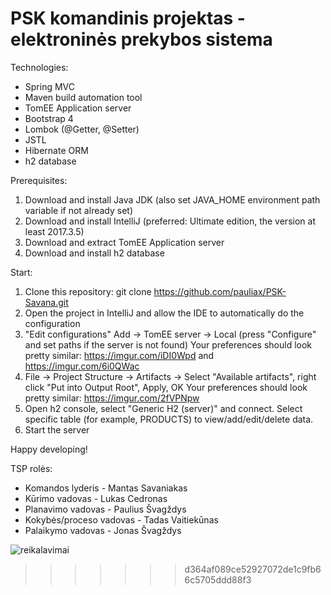 # PSK komandinis projektas - elektroninės prekybos sistema

Technologies:
* Spring MVC
* Maven build automation tool
* TomEE Application server
* Bootstrap 4
* Lombok (@Getter, @Setter)
* JSTL
* Hibernate ORM
* h2 database

Prerequisites:
1. Download and install Java JDK
(also set JAVA_HOME environment path variable if not already set)
2. Download and install IntelliJ (preferred: Ultimate edition, the version at least 2017.3.5)
3. Download and extract TomEE Application server
4. Download and install h2 database

Start:
1. Clone this repository:
git clone https://github.com/pauliax/PSK-Savana.git
2. Open the project in IntelliJ and allow the IDE to automatically do the configuration
3. "Edit configurations" Add -> TomEE server -> Local (press "Configure" and set paths if the server is not found)
Your preferences should look pretty similar: https://imgur.com/iDI0Wpd and 
https://imgur.com/6i0QWac
4. File -> Project Structure -> Artifacts -> Select "Available artifacts", right click "Put into Output Root", Apply, OK
Your preferences should look pretty similar:
https://imgur.com/2fVPNpw
5. Open h2 console, select "Generic H2 (server)" and connect. Select specific table (for example, PRODUCTS) to view/add/edit/delete data.
6. Start the server

Happy developing!

TSP rolės: 
* Komandos lyderis - Mantas Savaniakas
* Kūrimo vadovas - Lukas Cedronas
* Planavimo vadovas - Paulius Švagždys
* Kokybės/proceso vadovas - Tadas Vaitiekūnas
* Palaikymo vadovas - Jonas Švagždys

![reikalavimai](https://github.com/pauliax/PSK-Savana/blob/master/psk-reikalavimai.jpg?raw=true "Reikalavimai")
>>>>>>> d364af089ce52927072de1c9fb66c5705ddd88f3
